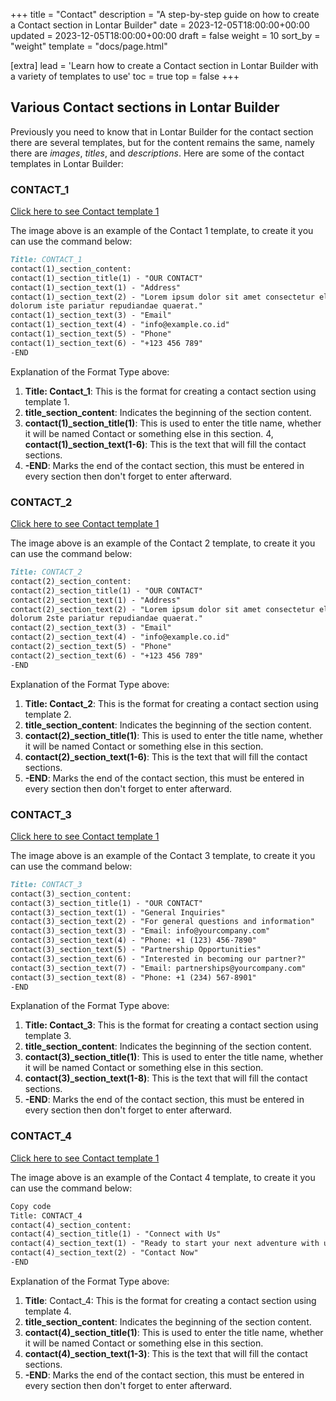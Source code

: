 +++
title = "Contact"
description = "A step-by-step guide on how to create a Contact section in Lontar Builder"
date = 2023-12-05T18:00:00+00:00
updated = 2023-12-05T18:00:00+00:00
draft = false
weight = 10
sort_by = "weight"
template = "docs/page.html"

[extra]
lead = 'Learn how to create a Contact section in Lontar Builder with a variety of templates to use'
toc = true
top = false
+++

## Various Contact sections in Lontar Builder
Previously you need to know that in Lontar Builder for the contact section there are several templates, but for the content remains the same, namely there are *images*, *titles*, and *descriptions*. Here are some of the contact templates in Lontar Builder:

### CONTACT_1

[Click here to see Contact template 1](https://imgur.com/trQ6SXD)

The image above is an example of the Contact 1 template, to create it you can use the command below:

```markdown
Title: CONTACT_1
contact(1)_section_content:
contact(1)_section_title(1) - "OUR CONTACT"
contact(1)_section_text(1) - "Address"
contact(1)_section_text(2) - "Lorem ipsum dolor sit amet consectetur elit.Dignissimos corrupti nihil commodi
dolorum iste pariatur repudiandae quaerat."
contact(1)_section_text(3) - "Email"
contact(1)_section_text(4) - "info@example.co.id"
contact(1)_section_text(5) - "Phone"
contact(1)_section_text(6) - "+123 456 789"
-END
```
Explanation of the Format Type above:

1. **Title: Contact_1**: This is the format for creating a contact section using template 1.
2. **title_section_content**: Indicates the beginning of the section content.
3. **contact(1)_section_title(1)**: This is used to enter the title name, whether it will be named Contact or something else in this section.
4, **contact(1)_section_text(1-6)**: This is the text that will fill the contact sections.
5. **-END**: Marks the end of the contact section, this must be entered in every section then don't forget to enter afterward.

### CONTACT_2

[Click here to see Contact template 1](https://imgur.com/trQ6SXD)

The image above is an example of the Contact 2 template, to create it you can use the command below:

```markdown
Title: CONTACT_2
contact(2)_section_content:
contact(2)_section_title(1) - "OUR CONTACT"
contact(2)_section_text(1) - "Address"
contact(2)_section_text(2) - "Lorem ipsum dolor sit amet consectetur elit.Dignissimos corrupti nihil commodi
dolorum 2ste pariatur repudiandae quaerat."
contact(2)_section_text(3) - "Email"
contact(2)_section_text(4) - "info@example.co.id"
contact(2)_section_text(5) - "Phone"
contact(2)_section_text(6) - "+123 456 789"
-END
```

Explanation of the Format Type above:

1. **Title: Contact_2**: This is the format for creating a contact section using template 2.
2. **title_section_content**: Indicates the beginning of the section content.
3. **contact(2)_section_title(1)**: This is used to enter the title name, whether it will be named Contact or something else in this section.
4. **contact(2)_section_text(1-6)**: This is the text that will fill the contact sections.
5. **-END**: Marks the end of the contact section, this must be entered in every section then don't forget to enter afterward.

### CONTACT_3

[Click here to see Contact template 1](https://imgur.com/trQ6SXD)

The image above is an example of the Contact 3 template, to create it you can use the command below:

```markdown
Title: CONTACT_3
contact(3)_section_content:
contact(3)_section_title(1) - "OUR CONTACT"
contact(3)_section_text(1) - "General Inquiries"
contact(3)_section_text(2) - "For general questions and information"
contact(3)_section_text(3) - "Email: info@yourcompany.com"
contact(3)_section_text(4) - "Phone: +1 (123) 456-7890"
contact(3)_section_text(5) - "Partnership Opportunities"
contact(3)_section_text(6) - "Interested in becoming our partner?"
contact(3)_section_text(7) - "Email: partnerships@yourcompany.com"
contact(3)_section_text(8) - "Phone: +1 (234) 567-8901"
-END
```

Explanation of the Format Type above:

1. **Title: Contact_3**: This is the format for creating a contact section using template 3.
2. **title_section_content**: Indicates the beginning of the section content.
3. **contact(3)_section_title(1)**: This is used to enter the title name, whether it will be named Contact or something else in this section.
4. **contact(3)_section_text(1-8)**: This is the text that will fill the contact sections.
5. **-END**: Marks the end of the contact section, this must be entered in every section then don't forget to enter afterward.


### CONTACT_4

[Click here to see Contact template 1](https://imgur.com/trQ6SXD)

The image above is an example of the Contact 4 template, to create it you can use the command below:

```markdown
Copy code
Title: CONTACT_4
contact(4)_section_content:
contact(4)_section_title(1) - "Connect with Us"
contact(4)_section_text(1) - "Ready to start your next adventure with us? Contact us now!"
contact(4)_section_text(2) - "Contact Now"
-END
```

Explanation of the Format Type above:

1. **Title**: Contact_4: This is the format for creating a contact section using template 4.
2. **title_section_content**: Indicates the beginning of the section content.
3. **contact(4)_section_title(1)**: This is used to enter the title name, whether it will be named Contact or something else in this section.
4. **contact(4)_section_text(1-3)**: This is the text that will fill the contact sections.
5. **-END**: Marks the end of the contact section, this must be entered in every section then don't forget to enter afterward.